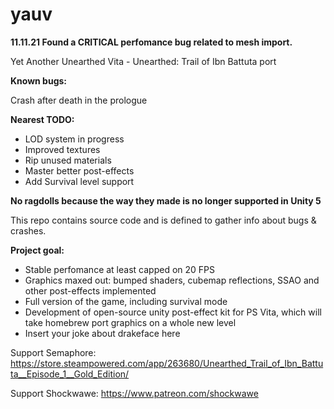 # yauv

**11.11.21 Found a CRITICAL perfomance bug related to mesh import.**

Yet Another Unearthed Vita - Unearthed: Trail of Ibn Battuta port

**Known bugs:**

Crash after death in the prologue


**Nearest TODO:**

- LOD system in progress
- Improved textures
- Rip unused materials
- Master better post-effects
- Add Survival level support


**No ragdolls because the way they made is no longer supported in Unity 5**

This repo contains source code and is defined to gather info about bugs & crashes.

**Project goal:**
- Stable perfomance at least capped on 20 FPS
- Graphics maxed out: bumped shaders, cubemap reflections, SSAO and other post-effects implemented
- Full version of the game, including survival mode
- Development of open-source unity post-effect kit for PS Vita, which will take homebrew port graphics on a whole new level
- Insert your joke about drakeface here

Support Semaphore: https://store.steampowered.com/app/263680/Unearthed_Trail_of_Ibn_Battuta__Episode_1__Gold_Edition/

Support Shockwawe: https://www.patreon.com/shockwawe

